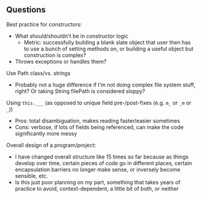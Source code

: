 ## Questions

Best practice for constructors:
+ What should/shouldn't be in constructor logic
  + Metric: successfully building a blank slate object that user then has to use a bunch of setting methods on, or building a useful object but construction is complex?
+ Throws exceptions or handles them?

Use Path class/vs. strings
+ Probably not a huge difference if I'm not doing complex file system stuff, right? Or taking String filePath is considered sloppy?

Using `this.___` (as opposed to unique field pre-/post-fixes (e.g. `m_` or `_m` or `_`))
+ Pros: total disambiguation, makes reading faster/easier sometimes
+ Cons: verbose, if lots of fields being referenced, can make the code significantly more messy

Overall design of a program/project:
+ I have changed overall structure like 15 times so far because as things develop over time, certain pieces of code go in different places, certain encapsulation barriers no longer make sense, or inversely become sensible, etc.
+ Is this just poor planning on my part, something that takes years of practice to avoid, context-dependent, a little bit of both, or neither
